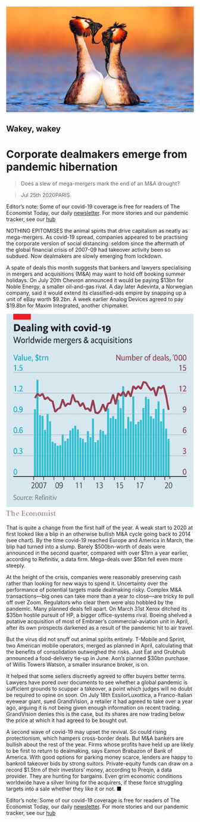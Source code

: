 ![](./images/20200725_WBP001_0.jpg)

## Wakey, wakey

# Corporate dealmakers emerge from pandemic hibernation

> Does a slew of mega-mergers mark the end of an M&A drought?

> Jul 25th 2020PARIS

Editor’s note: Some of our covid-19 coverage is free for readers of The Economist Today, our daily [newsletter](https://www.economist.com/https://my.economist.com/user#newsletter). For more stories and our pandemic tracker, see our [hub](https://www.economist.com//news/2020/03/11/the-economists-coverage-of-the-coronavirus)

NOTHING EPITOMISES the animal spirits that drive capitalism as neatly as mega-mergers. As covid-19 spread, companies appeared to be practising the corporate version of social distancing: seldom since the aftermath of the global financial crisis of 2007-09 had takeover activity been so subdued. Now dealmakers are slowly emerging from lockdown.

A spate of deals this month suggests that bankers and lawyers specialising in mergers and acquisitions (M&A) may want to hold off booking summer holidays. On July 20th Chevron announced it would be paying $13bn for Noble Energy, a smaller oil-and-gas rival. A day later Adevinta, a Norwegian company, said it would extend its classified-ads empire by snapping up a unit of eBay worth $9.2bn. A week earlier Analog Devices agreed to pay $19.8bn for Maxim Integrated, another chipmaker.

![](./images/20200725_WBC531.png)

That is quite a change from the first half of the year. A weak start to 2020 at first looked like a blip in an otherwise bullish M&A cycle going back to 2014 (see chart). By the time covid-19 reached Europe and America in March, the blip had turned into a slump. Barely $500bn-worth of deals were announced in the second quarter, compared with over $1trn a year earlier, according to Refinitiv, a data firm. Mega-deals over $5bn fell even more steeply.

At the height of the crisis, companies were reasonably preserving cash rather than looking for new ways to spend it. Uncertainty over the performance of potential targets made dealmaking risky. Complex M&A transactions—big ones can take more than a year to close—are tricky to pull off over Zoom. Regulators who clear them were also hobbled by the pandemic. Many planned deals fell apart. On March 31st Xerox ditched its $35bn hostile pursuit of HP, a bigger office-systems rival. Boeing shelved a putative acquisition of most of Embraer’s commercial-aviation unit in April, after its own prospects darkened as a result of the pandemic hit to air travel.

But the virus did not snuff out animal spirits entirely. T-Mobile and Sprint, two American mobile operators, merged as planned in April, calculating that the benefits of consolidation outweighed the risks. Just Eat and Grubhub announced a food-delivery tie-up in June. Aon’s planned $30bn purchase of Willis Towers Watson, a smaller insurance broker, is on.

It helped that some sellers discreetly agreed to offer buyers better terms. Lawyers have pored over documents to see whether a global pandemic is sufficient grounds to scupper a takeover, a point which judges will no doubt be required to opine on soon. On July 18th EssilorLuxottica, a Franco-Italian eyewear giant, sued GrandVision, a retailer it had agreed to take over a year ago, arguing it is not being given enough information on recent trading. GrandVision denies this is the case, but its shares are now trading below the price at which it had agreed to be bought out.

A second wave of covid-19 may upset the revival. So could rising protectionism, which hampers cross-border deals. But M&A bankers are bullish about the rest of the year. Firms whose profits have held up are likely to be first to return to dealmaking, says Eamon Brabazon of Bank of America. With good options for parking money scarce, lenders are happy to bankroll takeover bids by strong suitors. Private-equity funds can draw on a record $1.5trn of their investors’ money, according to Preqin, a data provider. They are hunting for bargains. Even grim economic conditions worldwide have a silver lining for the acquirers, if these force struggling targets into a sale whether they like it or not. ■

Editor’s note: Some of our covid-19 coverage is free for readers of The Economist Today, our daily [newsletter](https://www.economist.com/https://my.economist.com/user#newsletter). For more stories and our pandemic tracker, see our [hub](https://www.economist.com//news/2020/03/11/the-economists-coverage-of-the-coronavirus)